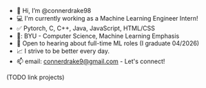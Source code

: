 - 👋 Hi, I’m @connerdrake98
- :computer: I'm currently working as a Machine Learning Engineer Intern!
- :white_check_mark: Pytorch, C, C++, Java, JavaScript, HTML/CSS
- 🏫: BYU - Computer Science, Machine Learning Emphasis
- :handshake: Open to hearing about full-time ML roles (I graduate 04/2026)
- :chart_with_upwards_trend: I strive to be better every day.
- 📫 email: connerdrake9@gmail.com - Let's connect!

(TODO link projects)
